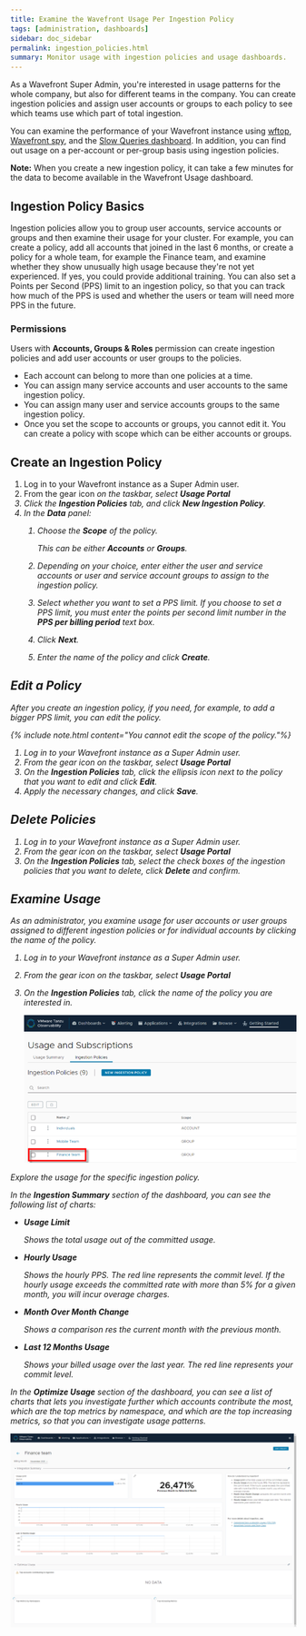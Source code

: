 ```yaml
---
title: Examine the Wavefront Usage Per Ingestion Policy
tags: [administration, dashboards]
sidebar: doc_sidebar
permalink: ingestion_policies.html
summary: Monitor usage with ingestion policies and usage dashboards.
---
```


As a Wavefront Super Admin, you're interested in usage patterns for the whole company, but also for different teams in the company. You can create ingestion policies and assign user accounts or groups to each policy to see which teams use which part of total ingestion.

You can examine the performance of your Wavefront instance using [wftop](), [Wavefront spy](wavefront_monitoring_spy.html), and the [Slow Queries dashboard](wavefront_monitoring.html#examine-slow-queries). In addition, you can find out usage on a per-account or per-group basis using ingestion policies.

**Note:** When you create a new ingestion policy, it can take a few minutes for the data to become available in the Wavefront Usage dashboard.

## Ingestion Policy Basics

Ingestion policies allow you to group user accounts, service accounts or groups and then examine their usage for your cluster. For example, you can create a policy, add all accounts that joined in the last 6 months, or create a policy for a whole team, for example the Finance team, and examine whether they show unusually high usage because they're not yet experienced. If yes, you could provide additional training. You can also set a Points per Second (PPS) limit to an ingestion policy, so that you can track how much of the PPS is used and whether the users or team will need more PPS in the future.

### Permissions

Users with **Accounts, Groups & Roles** permission can create ingestion policies and add user accounts or user groups to the policies.
* Each account can belong to more than one policies at a time.
* You can assign many service accounts and user accounts to the same ingestion policy.
* You can assign many user and service accounts groups to the same ingestion policy.
* Once you set the scope to accounts or groups, you cannot edit it. You can create a policy with scope which can be either accounts or groups.

## Create an Ingestion Policy

1. Log in to your Wavefront instance as a Super Admin user.
2. From the gear icon <i class="fa fa-cog"/> on the taskbar, select **Usage Portal**
3. Click the **Ingestion Policies** tab, and click **New Ingestion Policy**.
4. In the **Data** panel:
   1. Choose the **Scope** of the policy.
  
      This can be either **Accounts** or **Groups**.
   2. Depending on your choice, enter either the user and service accounts or user and service account groups to assign to the ingestion policy.
   3. Select whether you want to set a PPS limit. 
      If you choose to set a PPS limit, you must enter the points per second limit number in the **PPS per billing period** text box.
   4. Click **Next**.
   5. Enter the name of the policy and click **Create**.

## Edit a Policy

After you create an ingestion policy, if you need, for example, to add a bigger PPS limit, you can edit the policy. 

{% include note.html content="You cannot edit the scope of the policy."%}

1. Log in to your Wavefront instance as a Super Admin user.
2. From the gear icon <i class="fa fa-cog"/> on the taskbar, select **Usage Portal**
3. On the **Ingestion Policies** tab, click the ellipsis icon next to the policy that you want to edit and click **Edit**.
4. Apply the necessary changes, and click **Save**.


## Delete Policies

1. Log in to your Wavefront instance as a Super Admin user.
2. From the gear icon <i class="fa fa-cog"/> on the taskbar, select **Usage Portal**
3. On the **Ingestion Policies** tab, select the check boxes of the ingestion policies that you want to delete, click **Delete** and confirm.


## Examine Usage

As an administrator, you examine usage for user accounts or user groups assigned to different ingestion policies or for individual accounts by clicking the name of the policy.

1. Log in to your Wavefront instance as a Super Admin user.
2. From the gear icon <i class="fa fa-cog"/> on the taskbar, select **Usage Portal**
3. On the **Ingestion Policies** tab, click the name of the policy you are interested in.

   ![Ingestion policy name link](images/ingestion_policy_team.png)

Explore the usage for the specific ingestion policy.

In the **Ingestion Summary** section of the dashboard, you can see the following list of charts:

* **Usage Limit** 

  Shows the total usage out of the committed usage.
  
* **Hourly Usage** 
  
  Shows the hourly PPS. The red line represents the commit level. If the hourly usage exceeds the committed rate with more than 5% for a given month, you will incur overage charges.

* **Month Over Month Change** 

   Shows a comparison res the current month with the previous month.

* **Last 12 Months Usage** 
   
  Shows your billed usage over the last year. The red line represents your commit level.

In the **Optimize Usage** section of the dashboard, you can see a list of charts that lets you investigate further which accounts contribute the most, which are the top metrics by namespace, and which are the top increasing metrics, so that you can investigate usage patterns.

 ![Usage summary per ingestion policy](images/usage_summary_per_policy.png)
